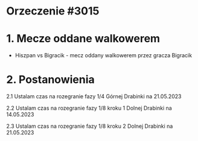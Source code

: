 # Orzeczenie #3015

# 1. Mecze oddane walkowerem
- Hiszpan vs Bigracik - mecz oddany walkowerem przez gracza Bigracik

# 2. Postanowienia
2.1 Ustalam czas na rozegranie fazy 1/4 Górnej Drabinki  na 21.05.2023

2.2 Ustalam czas na rozegranie fazy 1/8 kroku 1 Dolnej Drabinki na 14.05.2023

2.3 Ustalam czas na rozegranie fazy 1/8 kroku 2 Dolnej Drabinki na 21.05.2023
